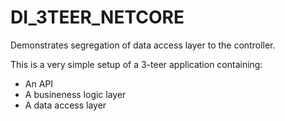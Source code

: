 # DI_3TEER_NETCORE
Demonstrates segregation of data access layer to the controller.

This is a very simple setup of a 3-teer application containing:
* An API
* A busineness logic layer
* A data access layer
